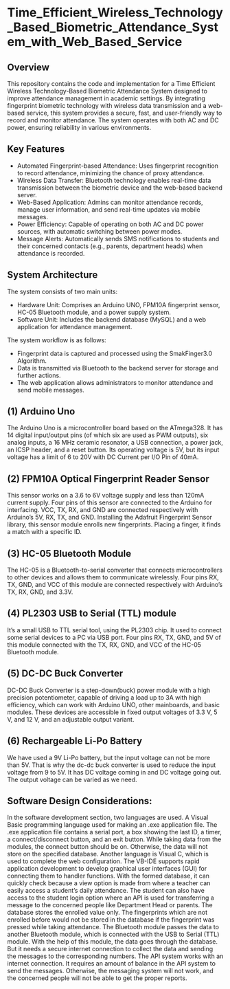 # Time_Efficient_Wireless_Technology_Based_Biometric_Attendance_System_with_Web_Based_Service

## Overview
This repository contains the code and implementation for a Time Efficient Wireless Technology-Based Biometric Attendance System designed to improve attendance management in academic settings. By integrating fingerprint biometric technology with wireless data transmission and a web-based service, this system provides a secure, fast, and user-friendly way to record and monitor attendance. The system operates with both AC and DC power, ensuring reliability in various environments.


## Key Features
- Automated Fingerprint-based Attendance: Uses fingerprint recognition to record attendance, minimizing the chance of proxy attendance.
- Wireless Data Transfer: Bluetooth technology enables real-time data transmission between the biometric device and the web-based backend server.
- Web-Based Application: Admins can monitor attendance records, manage user information, and send real-time updates via mobile messages.
- Power Efficiency: Capable of operating on both AC and DC power sources, with automatic switching between power modes.
- Message Alerts: Automatically sends SMS notifications to students and their concerned contacts (e.g., parents, department heads) when attendance is recorded.

## System Architecture
The system consists of two main units:

- Hardware Unit: Comprises an Arduino UNO, FPM10A fingerprint sensor, HC-05 Bluetooth module, and a power supply system.
- Software Unit: Includes the backend database (MySQL) and a web application for attendance management.

The system workflow is as follows:

- Fingerprint data is captured and processed using the SmakFinger3.0 Algorithm.
- Data is transmitted via Bluetooth to the backend server for storage and further actions.
- The web application allows administrators to monitor attendance and send mobile messages.

## (1)	Arduino Uno
The Arduino Uno is a microcontroller board based on the ATmega328. It has 14 digital input/output pins (of which six are used as PWM outputs), six analog inputs, a 16 MHz ceramic resonator, a USB connection, a power jack, an ICSP header, and a reset button. Its operating voltage is 5V, but its input voltage has a limit of 6 to 20V with DC Current per I/O Pin of 40mA.


## (2)	FPM10A Optical Fingerprint Reader Sensor
This sensor works on a 3.6 to 6V voltage supply and less than 120mA current supply. Four pins of this sensor are connected to the Arduino for interfacing. VCC, TX, RX, and GND are connected respectively with Arduino’s 5V, RX, TX, and GND. Installing the Adafruit Fingerprint Sensor library, this sensor module enrolls new fingerprints. Placing a finger, it finds a match with a specific ID.


## (3)	HC-05 Bluetooth Module
The HC-05 is a Bluetooth-to-serial converter that connects microcontrollers to other devices and allows them to communicate wirelessly. Four pins RX, TX, GND, and VCC of this module are connected respectively with Arduino’s TX, RX, GND, and 3.3V.


## (4)	PL2303 USB to Serial (TTL) module
It’s a small USB to TTL serial tool, using the PL2303 chip. It used to connect some serial devices to a PC via USB port. Four pins RX, TX, GND, and 5V of this module connected with the TX, RX, GND, and VCC of the HC-05 Bluetooth module.


## (5)	DC-DC Buck Converter
DC-DC Buck Converter is a step-down(buck) power module with a high precision potentiometer, capable of driving a load up to 3A with high efficiency, which can work with Arduino UNO, other mainboards, and basic modules. These devices are accessible in fixed output voltages of 3.3 V, 5 V, and 12 V, and an adjustable output variant.


## (6)	Rechargeable Li-Po Battery
We have used a 9V Li-Po battery, but the input voltage can not be more than 5V. That is why the dc-dc buck converter is used to reduce the input voltage from 9 to 5V. It has DC voltage coming in and DC voltage going out. The output voltage can be varied as we need.

## Software Design Considerations:
In the software development section, two languages are used. A Visual Basic programming language used for making an .exe application file. The .exe application file contains a serial port, a box showing the last ID, a timer, a connect/disconnect button, and an exit button. While taking data from the modules, the connect button should be on. Otherwise, the data will not store on the specified database. Another language is Visual C, which is used to complete the web configuration. The VB-IDE supports rapid application development to develop graphical user interfaces (GUI) for connecting them to handler functions. With the formed database, it can quickly check because a view option is made from where a teacher can easily access a student’s daily attendance. The student can also have access to the student login option where an API is used for transferring a message to the concerned people like Department Head or parents. The database stores the enrolled value only. The fingerprints which are not enrolled before would not be stored in the database if the fingerprint was pressed while taking attendance. The Bluetooth module passes the data to another Bluetooth module, which is connected with the USB to Serial (TTL) module. With the help of this module, the data goes through the database. But it needs a secure internet connection to collect the data and sending the messages to the corresponding numbers. The API system works with an internet connection. It requires an amount of balance in the API system to send the messages. Otherwise, the messaging system will not work, and the concerned people will not be able to get the proper reports.



 
